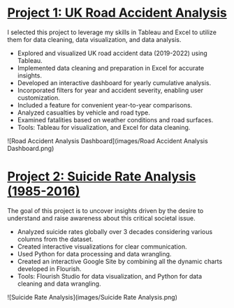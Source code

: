 # [Project 1: UK Road Accident Analysis](https://github.com/Mohit2497/UK-Road-Accident-Analysis)
I selected this project to leverage my skills in Tableau and Excel to utilize them for data cleaning, data visualization, and data analysis.
* Explored and visualized UK road accident data (2019-2022) using Tableau.
* Implemented data cleaning and preparation in Excel for accurate insights.
* Developed an interactive dashboard for yearly cumulative analysis.
* Incorporated filters for year and accident severity, enabling user customization.
* Included a feature for convenient year-to-year comparisons.
* Analyzed casualties by vehicle and road type.
* Examined fatalities based on weather conditions and road surfaces.
* Tools: Tableau for visualization, and Excel for data cleaning.

![Road Accident Analysis Dashboard](images/Road Accident Analysis Dashboard.png)


# [Project 2: Suicide Rate Analysis (1985-2016)](https://github.com/Mohit2497/Suicide-Rate-Analysis_1985-2016)
The goal of this project is to uncover insights driven by the desire to understand and raise awareness about this critical societal issue.
* Analyzed suicide rates globally over 3 decades considering various columns from the dataset.
* Created interactive visualizations for clear communication.
* Used Python for data processing and data wrangling.
* Created an interactive Google Site by combining all the dynamic charts developed in Flourish.
* Tools: Flourish Studio for data visualization, and Python for data cleaning and data wrangling.

![Suicide Rate Analysis](images/Suicide Rate Analysis.png)
